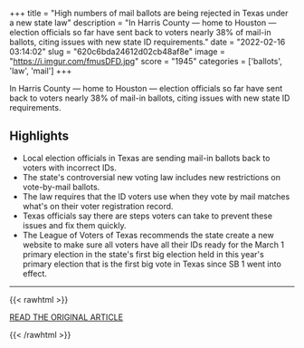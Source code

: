 +++
title = "High numbers of mail ballots are being rejected in Texas under a new state law"
description = "In Harris County — home to Houston — election officials so far have sent back to voters nearly 38% of mail-in ballots, citing issues with new state ID requirements."
date = "2022-02-16 03:14:02"
slug = "620c6bda24612d02cb48af8e"
image = "https://i.imgur.com/fmusDFD.jpg"
score = "1945"
categories = ['ballots', 'law', 'mail']
+++

In Harris County — home to Houston — election officials so far have sent back to voters nearly 38% of mail-in ballots, citing issues with new state ID requirements.

## Highlights

- Local election officials in Texas are sending mail-in ballots back to voters with incorrect IDs.
- The state's controversial new voting law includes new restrictions on vote-by-mail ballots.
- The law requires that the ID voters use when they vote by mail matches what's on their voter registration record.
- Texas officials say there are steps voters can take to prevent these issues and fix them quickly.
- The League of Voters of Texas recommends the state create a new website to make sure all voters have all their IDs ready for the March 1 primary election in the state's first big election held in this year's primary election that is the first big vote in Texas since SB 1 went into effect.

---

{{< rawhtml >}}
  <p class="article-category">
    <a target="_blank" href="https://www.npr.org/2022/02/15/1080739353/high-numbers-of-mail-ballots-are-being-rejected-in-texas-after-a-new-state-law">READ THE ORIGINAL ARTICLE</a>
  </p>
{{< /rawhtml >}}
